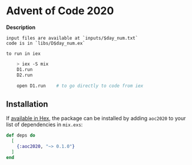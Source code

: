 # Advent of Code 2020

**Description**

    input files are available at `inputs/$day_num.txt`
    code is in `libs/D$day_num.ex`

    to run in iex

```sh
    > iex -S mix
    D1.run
    D2.run

    open D1.run    # to go directly to code from iex
```

## Installation

If [available in Hex](https://hex.pm/docs/publish), the package can be installed
by adding `aoc2020` to your list of dependencies in `mix.exs`:

```elixir
def deps do
  [
    {:aoc2020, "~> 0.1.0"}
  ]
end
```